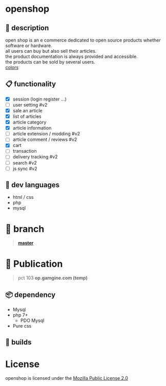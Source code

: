 # openshop
##  :book: description
open shop is an e commerce dedicated to open source products whether software or hardware.  
all users can buy but also sell their articles.  
the product documentation is always provided and accessible.  
the products can be sold by several users.  
[colors](http://www.colourlovers.com/palette/4555146/opensource)  
## :clipboard: functionality
- [x] session (login register ...)
- [ ] user setting					#v2
- [x] sale an article
- [x] list of articles
- [x] article category
- [x] article information
- [ ] article extension / modding	#v2
- [ ] article comment / reviews		#v2
- [x] cart
- [ ] transaction
- [ ] delivery tracking				#v2
- [ ] search						#v2
- [ ] js sync                           #v2
##  :floppy_disk: dev languages
- html / css
- php
- mysql
#  :flags: branch
> **[master](../../tree/master)**     
# :calling: Publication
>pct 103 **op.gamgine.com (temp)**
## :package: dependency
- Mysql
- php 7+
	- PDO Mysql
- Pure css
## :hammer: builds
# License
openshop is licensed under the [Mozilla Public License 2.0](https://github.com/gamgine/openshop/blob/master/LICENSE)
